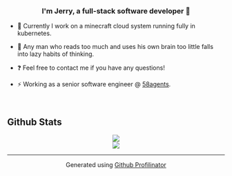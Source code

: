 ### <div align="center">I'm Jerry, a full-stack software developer 🚀</div>  
  

- 🔭 Currently I work on a minecraft cloud system running fully in kubernetes.
  

- 🌱 Any man who reads too much and uses his own brain too little falls into lazy habits of thinking.  
  

- ❓ Feel free to contact me if you have any questions!  
  

- ⚡ Working as a senior software engineer @ <a href="https://58agents.com/">58agents</a>.
  

<br/>  

## Github Stats  
<div align="center">
<img src="https://github-readme-stats.vercel.app/api/top-langs/?username=Jevzo&hide_border=true&layout=donut-vertical&theme=github_dark" align="center" />
</div>  

<div align="center">
<img src="https://komarev.com/ghpvc/?username=Jevzo&&style=flat-square" align="center" />
</div>  
  
----
<div align="center">Generated using <a href="https://profilinator.rishav.dev/" target="_blank">Github Profilinator</a></div>
